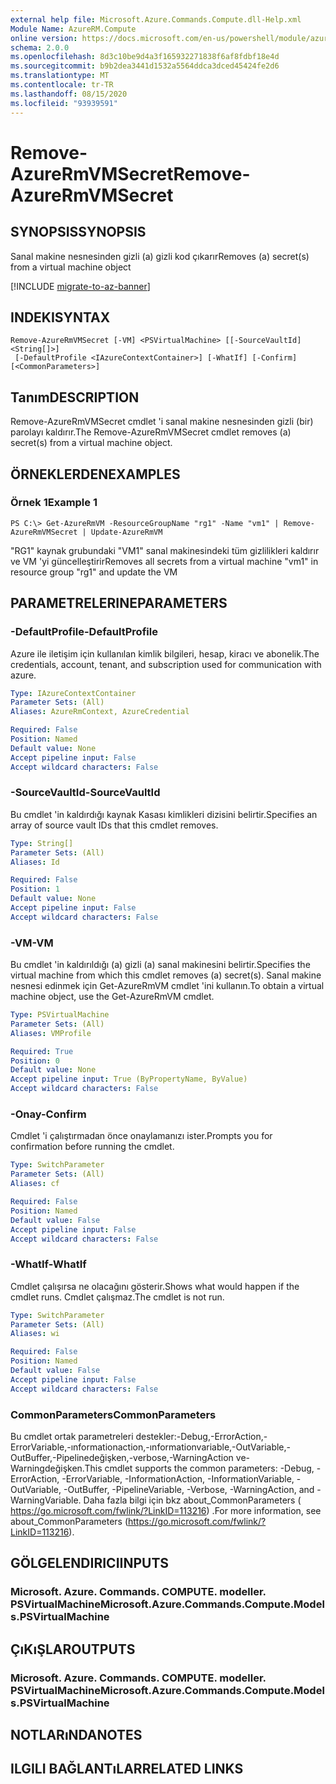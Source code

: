 ```yaml
---
external help file: Microsoft.Azure.Commands.Compute.dll-Help.xml
Module Name: AzureRM.Compute
online version: https://docs.microsoft.com/en-us/powershell/module/azurerm.compute/remove-azurermvmsecret
schema: 2.0.0
ms.openlocfilehash: 8d3c10be9d4a3f165932271838f6af8fdbf18e4d
ms.sourcegitcommit: b9b2dea3441d1532a5564ddca3dced45424fe2d6
ms.translationtype: MT
ms.contentlocale: tr-TR
ms.lasthandoff: 08/15/2020
ms.locfileid: "93939591"
---
```

# <span data-ttu-id="7aeb6-101">Remove-AzureRmVMSecret</span><span class="sxs-lookup"><span data-stu-id="7aeb6-101">Remove-AzureRmVMSecret</span></span>

## <span data-ttu-id="7aeb6-102">SYNOPSIS</span><span class="sxs-lookup"><span data-stu-id="7aeb6-102">SYNOPSIS</span></span>
<span data-ttu-id="7aeb6-103">Sanal makine nesnesinden gizli (a) gizli kod çıkarır</span><span class="sxs-lookup"><span data-stu-id="7aeb6-103">Removes (a) secret(s) from a virtual machine object</span></span>

[!INCLUDE [migrate-to-az-banner](../../includes/migrate-to-az-banner.md)]

## <span data-ttu-id="7aeb6-104">INDEKI</span><span class="sxs-lookup"><span data-stu-id="7aeb6-104">SYNTAX</span></span>

```
Remove-AzureRmVMSecret [-VM] <PSVirtualMachine> [[-SourceVaultId] <String[]>]
 [-DefaultProfile <IAzureContextContainer>] [-WhatIf] [-Confirm] [<CommonParameters>]
```

## <span data-ttu-id="7aeb6-105">Tanım</span><span class="sxs-lookup"><span data-stu-id="7aeb6-105">DESCRIPTION</span></span>
<span data-ttu-id="7aeb6-106">Remove-AzureRmVMSecret cmdlet 'i sanal makine nesnesinden gizli (bir) parolayı kaldırır.</span><span class="sxs-lookup"><span data-stu-id="7aeb6-106">The Remove-AzureRmVMSecret cmdlet removes (a) secret(s) from a virtual machine object.</span></span>

## <span data-ttu-id="7aeb6-107">ÖRNEKLERDEN</span><span class="sxs-lookup"><span data-stu-id="7aeb6-107">EXAMPLES</span></span>

### <span data-ttu-id="7aeb6-108">Örnek 1</span><span class="sxs-lookup"><span data-stu-id="7aeb6-108">Example 1</span></span>
```
PS C:\> Get-AzureRmVM -ResourceGroupName "rg1" -Name "vm1" | Remove-AzureRmVMSecret | Update-AzureRmVM
```

<span data-ttu-id="7aeb6-109">"RG1" kaynak grubundaki "VM1" sanal makinesindeki tüm gizlilikleri kaldırır ve VM 'yi güncelleştirir</span><span class="sxs-lookup"><span data-stu-id="7aeb6-109">Removes all secrets from a virtual machine "vm1" in resource group "rg1" and update the VM</span></span>

## <span data-ttu-id="7aeb6-110">PARAMETRELERINE</span><span class="sxs-lookup"><span data-stu-id="7aeb6-110">PARAMETERS</span></span>

### <span data-ttu-id="7aeb6-111">-DefaultProfile</span><span class="sxs-lookup"><span data-stu-id="7aeb6-111">-DefaultProfile</span></span>
<span data-ttu-id="7aeb6-112">Azure ile iletişim için kullanılan kimlik bilgileri, hesap, kiracı ve abonelik.</span><span class="sxs-lookup"><span data-stu-id="7aeb6-112">The credentials, account, tenant, and subscription used for communication with azure.</span></span>

```yaml
Type: IAzureContextContainer
Parameter Sets: (All)
Aliases: AzureRmContext, AzureCredential

Required: False
Position: Named
Default value: None
Accept pipeline input: False
Accept wildcard characters: False
```

### <span data-ttu-id="7aeb6-113">-SourceVaultId</span><span class="sxs-lookup"><span data-stu-id="7aeb6-113">-SourceVaultId</span></span>
<span data-ttu-id="7aeb6-114">Bu cmdlet 'in kaldırdığı kaynak Kasası kimlikleri dizisini belirtir.</span><span class="sxs-lookup"><span data-stu-id="7aeb6-114">Specifies an array of source vault IDs that this cmdlet removes.</span></span>

```yaml
Type: String[]
Parameter Sets: (All)
Aliases: Id

Required: False
Position: 1
Default value: None
Accept pipeline input: False
Accept wildcard characters: False
```

### <span data-ttu-id="7aeb6-115">-VM</span><span class="sxs-lookup"><span data-stu-id="7aeb6-115">-VM</span></span>
<span data-ttu-id="7aeb6-116">Bu cmdlet 'in kaldırıldığı (a) gizli (a) sanal makinesini belirtir.</span><span class="sxs-lookup"><span data-stu-id="7aeb6-116">Specifies the virtual machine from which this cmdlet removes (a) secret(s).</span></span>
<span data-ttu-id="7aeb6-117">Sanal makine nesnesi edinmek için Get-AzureRmVM cmdlet 'ini kullanın.</span><span class="sxs-lookup"><span data-stu-id="7aeb6-117">To obtain a virtual machine object, use the Get-AzureRmVM cmdlet.</span></span>

```yaml
Type: PSVirtualMachine
Parameter Sets: (All)
Aliases: VMProfile

Required: True
Position: 0
Default value: None
Accept pipeline input: True (ByPropertyName, ByValue)
Accept wildcard characters: False
```

### <span data-ttu-id="7aeb6-118">-Onay</span><span class="sxs-lookup"><span data-stu-id="7aeb6-118">-Confirm</span></span>
<span data-ttu-id="7aeb6-119">Cmdlet 'i çalıştırmadan önce onaylamanızı ister.</span><span class="sxs-lookup"><span data-stu-id="7aeb6-119">Prompts you for confirmation before running the cmdlet.</span></span>

```yaml
Type: SwitchParameter
Parameter Sets: (All)
Aliases: cf

Required: False
Position: Named
Default value: False
Accept pipeline input: False
Accept wildcard characters: False
```

### <span data-ttu-id="7aeb6-120">-WhatIf</span><span class="sxs-lookup"><span data-stu-id="7aeb6-120">-WhatIf</span></span>
<span data-ttu-id="7aeb6-121">Cmdlet çalışırsa ne olacağını gösterir.</span><span class="sxs-lookup"><span data-stu-id="7aeb6-121">Shows what would happen if the cmdlet runs.</span></span>
<span data-ttu-id="7aeb6-122">Cmdlet çalışmaz.</span><span class="sxs-lookup"><span data-stu-id="7aeb6-122">The cmdlet is not run.</span></span>

```yaml
Type: SwitchParameter
Parameter Sets: (All)
Aliases: wi

Required: False
Position: Named
Default value: False
Accept pipeline input: False
Accept wildcard characters: False
```

### <span data-ttu-id="7aeb6-123">CommonParameters</span><span class="sxs-lookup"><span data-stu-id="7aeb6-123">CommonParameters</span></span>
<span data-ttu-id="7aeb6-124">Bu cmdlet ortak parametreleri destekler:-Debug,-ErrorAction,-ErrorVariable,-ınformationaction,-ınformationvariable,-OutVariable,-OutBuffer,-Pipelinedeğişken,-verbose,-WarningAction ve-Warningdeğişken.</span><span class="sxs-lookup"><span data-stu-id="7aeb6-124">This cmdlet supports the common parameters: -Debug, -ErrorAction, -ErrorVariable, -InformationAction, -InformationVariable, -OutVariable, -OutBuffer, -PipelineVariable, -Verbose, -WarningAction, and -WarningVariable.</span></span> <span data-ttu-id="7aeb6-125">Daha fazla bilgi için bkz about_CommonParameters ( https://go.microsoft.com/fwlink/?LinkID=113216) .</span><span class="sxs-lookup"><span data-stu-id="7aeb6-125">For more information, see about_CommonParameters (https://go.microsoft.com/fwlink/?LinkID=113216).</span></span>

## <span data-ttu-id="7aeb6-126">GÖLGELENDIRICI</span><span class="sxs-lookup"><span data-stu-id="7aeb6-126">INPUTS</span></span>

### <span data-ttu-id="7aeb6-127">Microsoft. Azure. Commands. COMPUTE. modeller. PSVirtualMachine</span><span class="sxs-lookup"><span data-stu-id="7aeb6-127">Microsoft.Azure.Commands.Compute.Models.PSVirtualMachine</span></span>

## <span data-ttu-id="7aeb6-128">ÇıKıŞLAR</span><span class="sxs-lookup"><span data-stu-id="7aeb6-128">OUTPUTS</span></span>

### <span data-ttu-id="7aeb6-129">Microsoft. Azure. Commands. COMPUTE. modeller. PSVirtualMachine</span><span class="sxs-lookup"><span data-stu-id="7aeb6-129">Microsoft.Azure.Commands.Compute.Models.PSVirtualMachine</span></span>

## <span data-ttu-id="7aeb6-130">NOTLARıNDA</span><span class="sxs-lookup"><span data-stu-id="7aeb6-130">NOTES</span></span>

## <span data-ttu-id="7aeb6-131">ILGILI BAĞLANTıLAR</span><span class="sxs-lookup"><span data-stu-id="7aeb6-131">RELATED LINKS</span></span>

